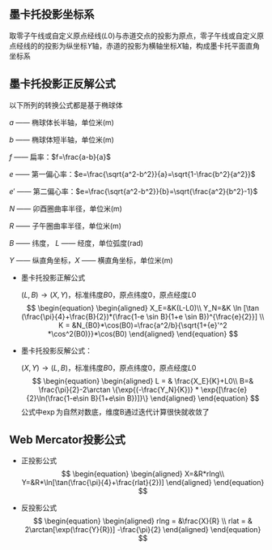 <script type="text/javascript" src="http://cdn.mathjax.org/mathjax/latest/MathJax.js?config=default"></script>

## 墨卡托投影坐标系

取零子午线或自定义原点经线($L0$)与赤道交点的投影为原点，零子午线或自定义原点经线的的投影为纵坐标$Y$轴，赤道的投影为横轴坐标$X$轴，构成墨卡托平面直角坐标系

## 墨卡托投影正反解公式

以下所列的转换公式都是基于椭球体

$a$	——	椭球体长半轴，单位米(m)

$b$	——	椭球体短半轴，单位米(m)

$f$	——	扁率：$f=\frac{a-b}{a}$

$e$	——	第一偏心率：$e=\frac{\sqrt{a^2-b^2}}{a}=\sqrt{1-\frac{b^2}{a^2}}$

${e}'$	——	第二偏心率：$e=\frac{\sqrt{a^2-b^2}}{b}=\sqrt{\frac{a^2}{b^2}-1}$

$N$	——	卯酉圈曲率半径，单位米(m)

$R$	——	子午圈曲率半径，单位米(m)

$B$	——	纬度，			$L$	——	经度，单位弧度(rad)

$Y$	——	纵直角坐标，$X$	——	横直角坐标，单位米(m)

- 墨卡托投影正解公式

  $(L, B) \to (X, Y)$，标准纬度$B0$，原点纬度0，原点经度$L0$
  $$
  \begin{equation}
  \begin{aligned}
  X_E=&K(L-L0)\\
  Y_N=&K \ln [\tan (\frac{\pi}{4}+\frac{B}{2})*(\frac{1-e \sin B}{1+e \sin B})^{\frac{e}{2}}] \\
  K = &N_{B0}*\cos(B0)=\frac{a^2/b}{\sqrt{1+{e}'^2 *\cos^2(B0)}}*\cos(B0)
  \end{aligned}
  \end{equation}
  $$
  
- 墨卡托投影反解公式：

  $(X, Y) \to (L, B)$，标准纬度$B0$，原点纬度0，原点经度$L0$
  $$
  \begin{equation}
  \begin{aligned}
  L = & \frac{X_E}{K}+L0\\
  B=& \frac{\pi}{2}-2\arctan \{\exp{(-\frac{Y_N}{K})} * \exp{[\frac{e}{2}\ln(\frac{1-e\sin B}{1+e\sin B})]}\}
  \end{aligned}
  \end{equation}
  $$
  公式中$\exp$为自然对数底，维度B通过迭代计算很快就收敛了



## Web Mercator投影公式

- 正投影公式
  $$
  \begin{equation}
  \begin{aligned}
  X=&R*rlng\\
  Y=&R*\ln[\tan(\frac{\pi}{4}+\frac{rlat}{2})]
  \end{aligned}
  \end{equation}
  $$
  
- 反投影公式
  $$
  \begin{equation}
  \begin{aligned}
  rlng = &\frac{X}{R} \\
  rlat = & 2\arctan[\exp(\frac{Y}{R})] -\frac{\pi}{2}
  \end{aligned}
  \end{equation}
  $$
  
